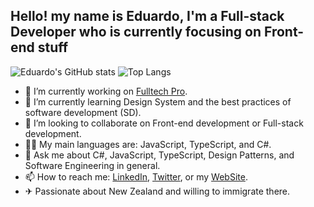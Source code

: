 ## Hello! my name is Eduardo, I'm a Full-stack Developer who is currently focusing on Front-end stuff

![Eduardo's GitHub stats](https://github-readme-stats.vercel.app/api?username=eduardogerentklein&show_icons=true&theme=dark&hide_border=true&bg_color=161b22)
![Top Langs](https://github-readme-stats.vercel.app/api/top-langs/?username=eduardogerentklein&layout=compact&theme=dark&langs_count=10&hide_border=true&bg_color=161b22)

- 🔭 I’m currently working on [Fulltech Pro](https://www.linkedin.com/company/fulltech-tecnologia).
- 🌱 I’m currently learning Design System and the best practices of software development (SD).
- 👯 I’m looking to collaborate on Front-end development or Full-stack development.
- 🐱‍💻 My main languages are: JavaScript, TypeScript, and C#.
- 💬 Ask me about C#, JavaScript, TypeScript, Design Patterns, and Software Engineering in general.
- 📫 How to reach me: [LinkedIn](https://www.linkedin.com/in/eduardoklein/), [Twitter](https://twitter.com/Klein1Eduardo), or my [WebSite](https://www.eduardoklein.com/).
- ✈ Passionate about New Zealand and willing to immigrate there.

<!--
**eduardogerentklein/eduardogerentklein** is a ✨ _special_ ✨ repository because its `README.md` (this file) appears on your GitHub profile.

Here are some ideas to get you started:

- 🤔 I’m looking for help with ...
-->
